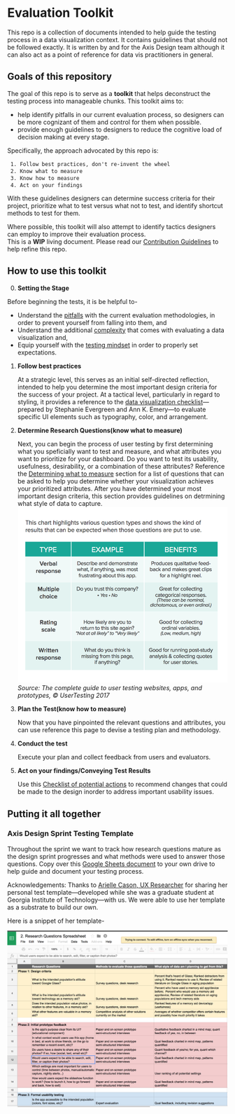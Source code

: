 # Evaluation Toolkit
This repo is a collection of documents intended to help guide the testing process in a data visualization context. It contains guidelines that should not be followed exactly. It is written by and for the Axis Design team although it can also act as a point of reference for data vis practitioners in general.

## Goals of this repository

The goal of this repo is to serve as a **toolkit** that helps deconstruct the testing process into manageable chunks.
This toolkit aims to:

- help identify pitfalls in our current evaluation process, so designers can be more cognizant of them and control for them when possible.
- provide enough guidelines to designers to reduce the cognitive load of decision making at every stage.

Specifically, the approach advocated by this repo is:
 ```
  1. Follow best practices, don't re-invent the wheel
  2. Know what to measure 
  3. Know how to measure
  4. Act on your findings
 ```
With these guidelines designers can determine success criteria for their project, prioritize what to test versus what not to test, and identify shortcut methods to test for them. 

Where possible, this toolkit will also attempt to identify tactics designers can employ to improve their evaluation process.  
This is a **WIP** living document. Please read our [Contribution Guidelines](CONTRIBUTING.md) to help refine this repo.

## How to use this toolkit

0. **Setting the Stage**

Before beginning the tests, it is be helpful to- 
   - Understand the [pitfalls](./0.Setting-the-Stage/Pitfalls.md) with the current evaluation methodologies, in order to prevent yourself from falling into them, and
   - Understand the additional [complexity](./0.Setting-the-Stage/Challenges.md) that comes with evaluating a data visualization and,
   - Equip yourself with the [testing mindset](./0.Setting-the-Stage/TestingMindset.md) in order to properly set expectations.

1. **Follow best practices**

   At a strategic level, this serves as an initial self-directed reflection, intended to help you determine the most important design criteria for the success of your project. At a tactical level, particularly in regard to styling, it provides a reference to the [data visualization checklist](./Assets/DataVizChecklist-May2016.pdf)—prepared by Stephanie Evergreen and Ann K. Emery—to evaluate specific UI elements such as typography, color, and arrangement.

2. **Determine Research Questions(know what to measure)**

   Next, you can begin the process of user testing by first determining what you speficially want to test and measure, and what attributes you want to prioritize for your dashboard. Do you want to test its usability, usefulness, desirability, or a combination of these attributes? Reference the [Determining what to measure](./2.Determine-research-questions/README.md) section for a list of questions that can be asked to help you determine whether your visualization achieves your prioritized attributes. After you have determined your most important design criteria, this section provides guidelines on detrmining what style of data to capture.
 ![](Assets/images/style-of-data.png)
 *Source: The complete guide to user testing websites, apps, and prototypes, © UserTesting 2017*

3. **Plan the Test(know how to measure)**

   Now that you have pinpointed the relevant questions and attributes, you can use reference this page to devise a testing plan and methodology.
   
4. **Conduct the test**

   Execute your plan and collect feedback from users and evaluators.

5. **Act on your findings/Conveying Test Results**

   Use this [Checklist of potential actions](./5.Act-on-your-findings/Checklist-of-potential-actions.md) to recommend changes that could be made to the design inorder to address important usability issues. 

## Putting it all together

### Axis Design Sprint Testing Template

Throughout the sprint we want to track how research questions mature as the design sprint progresses and what methods were used to answer those questions. Copy over this [Google Sheets document](https://docs.google.com/spreadsheets/d/1lfcPwG4gH-rQQhl5MuXgNevy8_hlJPvdx6_RiLT34qw/edit#gid=0) to your own drive to help guide and document your testing process.

Acknowledgements: Thanks to [Arielle Cason, UX Researcher](http://ariellecason.com/) for sharing her personal test template—developed while she was a graduate student at Georgia Institute of Technology—with us. We were able to use her template as a substrate to build our own.

Here is a snippet of her template-

![Testing Template](./Assets/images/Sample-Testing-Template.png)
